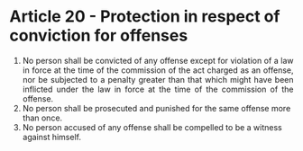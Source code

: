 # Article 20 - Protection in respect of conviction for offenses

1.	<div style="text-align: justify">No person shall be convicted of any offense except for violation of a law in force at the time of the commission of the act charged as an offense, nor be subjected to a penalty greater than that which might have been inflicted under the law in force at the time of the commission of the offense.</div>
2.	No person shall be prosecuted and punished for the same offense more than once.
3.	No person accused of any offense shall be compelled to be a witness against himself.

